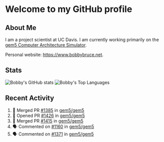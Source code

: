# Welcome to my GitHub profile

## About Me

I am a project scientist at UC Davis. I am currently working primarily on the [gem5 Computer Architecture Simulator](https://github.com/gem5).

Personal website: <https://www.bobbybruce.net>.

## Stats

![Bobby's GitHub stats](https://github-readme-stats.vercel.app/api?username=bobbyrbruce&show_icons=true&theme=responsive&include_all_commits=true&count_private=true&show=reviews&disable_animations=true)
![Bobby's Top Languages ](https://github-readme-stats.vercel.app/api/top-langs/?username=bobbyrbruce&layout=compact&theme=responsive&count_private=true&langs_count=10&disable_animations=true)

## Recent Activity

<!--START_SECTION:activity-->
1. 🎉 Merged PR [#1385](https://github.com/gem5/gem5/pull/1385) in [gem5/gem5](https://github.com/gem5/gem5)
2. 💪 Opened PR [#1426](https://github.com/gem5/gem5/pull/1426) in [gem5/gem5](https://github.com/gem5/gem5)
3. 🎉 Merged PR [#1415](https://github.com/gem5/gem5/pull/1415) in [gem5/gem5](https://github.com/gem5/gem5)
4. 🗣 Commented on [#1160](https://github.com/gem5/gem5/issues/1160#issuecomment-2272645646) in [gem5/gem5](https://github.com/gem5/gem5)
5. 🗣 Commented on [#1371](https://github.com/gem5/gem5/issues/1371#issuecomment-2272640869) in [gem5/gem5](https://github.com/gem5/gem5)
<!--END_SECTION:activity-->
